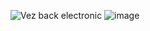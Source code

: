 ![Vez back electronic](https://user-images.githubusercontent.com/37383368/173443573-3c3acb06-5d2c-4293-8d49-589a31742f49.jpg)
![image](https://user-images.githubusercontent.com/37383368/173443744-9a4ec351-c650-4f91-a429-efcc7053856b.png)
